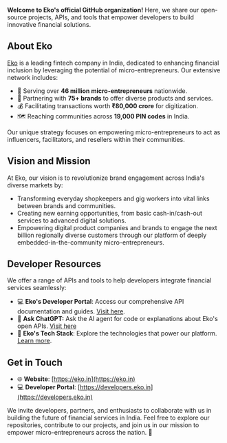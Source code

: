 **Welcome to Eko's official GitHub organization!** Here, we share our open-source projects, APIs, and tools that empower developers to build innovative financial solutions.

## About Eko

[Eko](https://eko.in) is a leading fintech company in India, dedicated to enhancing financial inclusion by leveraging the potential of micro-entrepreneurs. Our extensive network includes:

- 👥 Serving over **46 million micro-entrepreneurs** nationwide.
- 🤝 Partnering with **75+ brands** to offer diverse products and services.
- 💰 Facilitating transactions worth **₹80,000 crore** for digitization.
- 🗺️ Reaching communities across **19,000 PIN codes** in India.

Our unique strategy focuses on empowering micro-entrepreneurs to act as influencers, facilitators, and resellers within their communities.

## Vision and Mission

At Eko, our vision is to revolutionize brand engagement across India's diverse markets by:

- Transforming everyday shopkeepers and gig workers into vital links between brands and communities.
- Creating new earning opportunities, from basic cash-in/cash-out services to advanced digital solutions.
- Empowering digital product companies and brands to engage the next billion regionally diverse customers through our platform of deeply embedded-in-the-community micro-entrepreneurs.

## Developer Resources

We offer a range of APIs and tools to help developers integrate financial services seamlessly:
- 💻 **Eko's Developer Portal**: Access our comprehensive API documentation and guides. [Visit here](https://developers.eko.in).
- 🤖 **Ask ChatGPT:** Ask the AI agent for code or explanations about Eko's open APIs. [Visit here](https://chatgpt.com/g/g-675beffedcf081919b01a7ad6774cbbb-eko-developer-gpt-beta)
- 🧰 **Eko's Tech Stack**: Explore the technologies that power our platform. [Learn more](https://stackshare.io/ekoindia/eko-tech-stack).

## Get in Touch

- 🌐 **Website**: [https://eko.in](https://eko.in)
- 💻 **Developer Portal**: [https://developers.eko.in](https://developers.eko.in)

We invite developers, partners, and enthusiasts to collaborate with us in building the future of financial services in India. Feel free to explore our repositories, contribute to our projects, and join us in our mission to empower micro-entrepreneurs across the nation. 🚀
